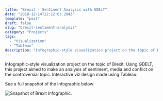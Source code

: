 ```yaml
---
title: "Brexit - Sentiment Analysis with GDELT"
date: "2018-12-14T22:12:03.284Z"
template: "post"
draft: false
slug: "brexit-sentiment-analysis"
category: "Projects"
tags:
  - "Visualization"
  - "Tableau"
description: "Infographic-style visualization project on the topic of Brexit. Using GDELT, this project aimed to make an analysis of sentiment, media and conflict on the controversial topic. Interactive viz design made using Tableau"
---
```


Infographic-style visualization project on the topic of Brexit. Using GDELT, this project aimed to make an analysis of sentiment, media and conflict on the controversial topic. Interactive viz design made using Tableau.

See a full snapshot of the infographic below: 

![Snapshot of Brexit Infographic.](/media/infographic_brexit.png)
